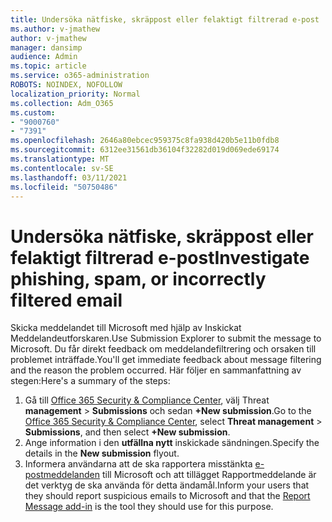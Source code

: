 ```yaml
---
title: Undersöka nätfiske, skräppost eller felaktigt filtrerad e-post
ms.author: v-jmathew
author: v-jmathew
manager: dansimp
audience: Admin
ms.topic: article
ms.service: o365-administration
ROBOTS: NOINDEX, NOFOLLOW
localization_priority: Normal
ms.collection: Adm_O365
ms.custom:
- "9000760"
- "7391"
ms.openlocfilehash: 2646a80ebcec959375c8fa938d420b5e11b0fdb8
ms.sourcegitcommit: 6312ee31561db36104f32282d019d069ede69174
ms.translationtype: MT
ms.contentlocale: sv-SE
ms.lasthandoff: 03/11/2021
ms.locfileid: "50750486"
---
```

# <a name="investigate-phishing-spam-or-incorrectly-filtered-email"></a><span data-ttu-id="67e16-102">Undersöka nätfiske, skräppost eller felaktigt filtrerad e-post</span><span class="sxs-lookup"><span data-stu-id="67e16-102">Investigate phishing, spam, or incorrectly filtered email</span></span>

<span data-ttu-id="67e16-103">Skicka meddelandet till Microsoft med hjälp av Inskickat Meddelandeutforskaren.</span><span class="sxs-lookup"><span data-stu-id="67e16-103">Use Submission Explorer to submit the message to Microsoft.</span></span> <span data-ttu-id="67e16-104">Du får direkt feedback om meddelandefiltrering och orsaken till problemet inträffade.</span><span class="sxs-lookup"><span data-stu-id="67e16-104">You'll get immediate feedback about message filtering and the reason the problem occurred.</span></span> <span data-ttu-id="67e16-105">Här följer en sammanfattning av stegen:</span><span class="sxs-lookup"><span data-stu-id="67e16-105">Here's a summary of the steps:</span></span>

1. <span data-ttu-id="67e16-106">Gå till [Office 365 Security & Compliance Center](https://go.microsoft.com/fwlink/p/?linkid=2077143), välj Threat **management**  >  **Submissions** och sedan **+New submission**.</span><span class="sxs-lookup"><span data-stu-id="67e16-106">Go to the [Office 365 Security & Compliance Center](https://go.microsoft.com/fwlink/p/?linkid=2077143), select **Threat management** > **Submissions**, and then select **+New submission**.</span></span>
2. <span data-ttu-id="67e16-107">Ange information i den **utfällna nytt** inskickade sändningen.</span><span class="sxs-lookup"><span data-stu-id="67e16-107">Specify the details in the **New submission** flyout.</span></span>
3. <span data-ttu-id="67e16-108">Informera användarna att de ska rapportera misstänkta [e-postmeddelanden](https://go.microsoft.com/fwlink/?linkid=2092385) till Microsoft och att tillägget Rapportmeddelande är det verktyg de ska använda för detta ändamål.</span><span class="sxs-lookup"><span data-stu-id="67e16-108">Inform your users that they should report suspicious emails to Microsoft and that the [Report Message add-in](https://go.microsoft.com/fwlink/?linkid=2092385) is the tool they should use for this purpose.</span></span>
